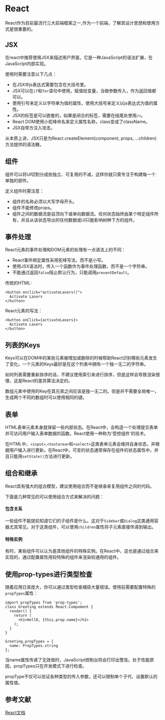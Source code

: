 # React

React作为目前最流行三大前端框架之一,作为一个前端，了解其设计思想和使用方式是很重要的。

## JSX

在react中推荐使用JSX来描述用户界面，它是一种JavaScript的语法扩展，在JavaScript内部实现。

使用时需要注意以下几点：

- 在JSX中js表达式需要包含在大括号里。
- JSX可以在`if`和`for`语句中使用，赋值给变量，当做参数传入，作为返回值都可以。
- 使用引号来定义以字符串为值的属性，使用大括号来定义以js表达式为值的属性。
- JSX的标签是可以嵌套的，如果是闭合的标签，需要在结尾处使用`/>`。
- React DOM使用小驼峰命名来定义属性名称，class变成了className。
- JSX自带方注入攻击。

从本质上讲，JSX只是为React.createElement(component, props, ...children)方法提供的语法糖。

## 组件

组件可以将UI切割分成些独立、可复用的不减，这样你就只需专注于构建每一个单独的部件。

定义组件时需注意：
- 组件的名称必须以大写字母开头。
- 组件不能修改props。
- 组件之间的数据流是自顶向下或单向数据流。任何状态始终由某个特定组件所有，并且从该状态导出的任何数据或UI只能影响树种下方的组件。

## 事件处理

React元素的事件处理和DOM元素的处理有一点语法上的不同：

- React事件绑定属性采用驼峰写法，而不是小写。
- 使用JSX语法时，传入一个函数作为事件处理函数，而不是一个字符串。
- 不能通过返回`false`阻止默认行为，只能调用`preventDefault`。

传统的HTML:

```
<button onclick="activateLasers()">
  Activate Lasers
</button>
```

React元素的写法：

```
<button onClick={activateLasers}>
  Activate Lasers
</button>
```

## 列表的Keys

Keys可以在DOM中的某些元素被增加或删除的时候帮助React识别哪些元素发生了变化。一个元素的Keys最好是在这个列表中拥有一个独一无二的字符串。

如何列表需要重新排序的话，不建议使用索引来进行排序，但是这样会导致渲染很慢，这是React的差异算法决定的。

数组元素中使用的Key在其兄弟之间应该是独一无二的。但是并不需要全局唯一，生成两个不同的数组时可以使用相同的键。

## 表单

HTML表单元素本身就保留一些内部状态。在React中，会构造一个处理提交表单并可访问用户输入表单数据的函数。React使用一种称为'受控组件'的技术。

在HTML中，`<input>`,`<textarea>`和`<select>`这类表单元素会维持自身状态，并根据用户输入进行更新。在React中，可变的状态通常保存在组件的状态属性中，并且只能用`setState()`方法进行更新。

## 组合和继承

React具有强大的组合模型，建议使用组合而不是继承来复用组件之间的代码。

下面是几种常见的可以使用组合方式来解决的问题：

#### 包含关系

一些组件不能提前知道它们的子组件是什么。这对于`Sidebar`或`Dialog`这类通用容器尤其常见。对于这类组件，可以使用`children`属性将子元素直接传递到输出。

#### 特殊实例

有时，某些组件可以认为是其他组件的特殊实例。在React中，这也是通过组合来实现的，通过配置属性用较特殊的组件来渲染较通用的组件。

## 使用prop-types进行类型检查

随着应用日渐庞大，你可以通过类型检查捕获大量错误。使用前需要配置特殊的`propTypes`属性：

```
import propTypes from 'prop-types';
class Greeting extends React.Compoment {
  render() {
    return (
      <h1>Hell0, {this.prop.name}</h1>
    );
  }
}

Greeting.propTypes = {
  name: PropTypes.string
};
```
当name属性传递了无效值时，JavaScript控制台将会打印出警告。处于性能原因，propTypes只在开发模式下进行检查。

propType不仅可以验证各种类型的传入参数，还可以限制单个子代、设置默认的属性值。

## 参考文献

[React文档](https://react.docschina.org/docs/introducing-jsx.html)







